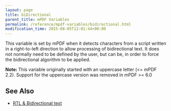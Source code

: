 ```yaml
---
layout: page
title: biDirectional
parent_title: mPDF Variables
permalink: /reference/mpdf-variables/bidirectional.html
modification_time: 2015-08-05T12:01:44+00:00
---
```




<p>This variable is set by mPDF when it detects characters from a script written in a right-to-left direction to allow processing of bidirectional text. It does not normally need to be defined by the user, but can be, in order to force the bidirectional algorithm to be applied.</p>
<p class="manual_block"><b>Note: </b>This variable originally started with an uppercase letter (&lt;= mPDF 2.2). Support for the uppercase version was removed in mPDF &gt;= 6.0</p>
<h2>See Also</h2>
<ul>
<li class="manual_boxlist"><a href="{{ "/fonts-languages/arabic-rtl-text-v5-x.html" | prepend: site.baseurl }}">RTL &amp; Bidirectional text</a> </li>
</ul>
